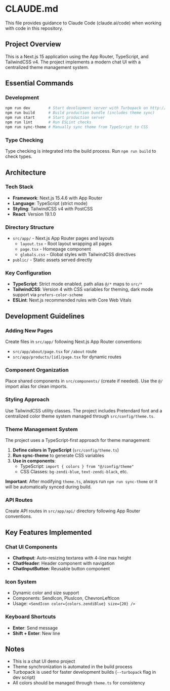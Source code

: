 # CLAUDE.md

This file provides guidance to Claude Code (claude.ai/code) when working with code in this repository.

## Project Overview
This is a Next.js 15 application using the App Router, TypeScript, and TailwindCSS v4. The project implements a modern chat UI with a centralized theme management system.

## Essential Commands

### Development
```bash
npm run dev        # Start development server with Turbopack on http://localhost:3000
npm run build      # Build production bundle (includes theme sync)
npm run start      # Start production server
npm run lint       # Run ESLint checks
npm run sync-theme # Manually sync theme from TypeScript to CSS
```

### Type Checking
Type checking is integrated into the build process. Run `npm run build` to check types.

## Architecture

### Tech Stack
- **Framework**: Next.js 15.4.6 with App Router
- **Language**: TypeScript (strict mode)
- **Styling**: TailwindCSS v4 with PostCSS
- **React**: Version 19.1.0

### Directory Structure
- `src/app/` - Next.js App Router pages and layouts
  - `layout.tsx` - Root layout wrapping all pages
  - `page.tsx` - Homepage component
  - `globals.css` - Global styles with TailwindCSS directives
- `public/` - Static assets served directly

### Key Configuration
- **TypeScript**: Strict mode enabled, path alias `@/*` maps to `src/*`
- **TailwindCSS**: Version 4 with CSS variables for theming, dark mode support via `prefers-color-scheme`
- **ESLint**: Next.js recommended rules with Core Web Vitals

## Development Guidelines

### Adding New Pages
Create files in `src/app/` following Next.js App Router conventions:
- `src/app/about/page.tsx` for `/about` route
- `src/app/products/[id]/page.tsx` for dynamic routes

### Component Organization
Place shared components in `src/components/` (create if needed). Use the `@/` import alias for clean imports.

### Styling Approach
Use TailwindCSS utility classes. The project includes Pretendard font and a centralized color theme system managed through `src/config/theme.ts`.

### Theme Management System
The project uses a TypeScript-first approach for theme management:

1. **Define colors in TypeScript** (`src/config/theme.ts`)
2. **Run sync-theme** to generate CSS variables
3. **Use in components**:
   - TypeScript: `import { colors } from "@/config/theme"`
   - CSS Classes: `bg-zendi-blue`, `text-zendi-black`, etc.

**Important**: After modifying `theme.ts`, always run `npm run sync-theme` or it will be automatically synced during build.

### API Routes
Create API routes in `src/app/api/` directory following App Router conventions.

## Key Features Implemented

### Chat UI Components
- **ChatInput**: Auto-resizing textarea with 4-line max height
- **ChatHeader**: Header component with navigation
- **ChatInputButton**: Reusable button component

### Icon System
- Dynamic color and size support
- Components: SendIcon, PlusIcon, ChevronLeftIcon
- Usage: `<SendIcon color={colors.zendiBlue} size={20} />`

### Keyboard Shortcuts
- **Enter**: Send message
- **Shift + Enter**: New line

## Notes
- This is a chat UI demo project
- Theme synchronization is automated in the build process
- Turbopack is used for faster development builds (`--turbopack` flag in dev script)
- All colors should be managed through `theme.ts` for consistency